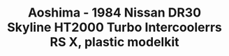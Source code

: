 ---
layout: product
title: "Aoshima - 1984 Nissan DR30 Skyline HT2000 Turbo Intercoolerrs RS X, plastic modelkit"
price: "TBA" 
desc: "N/A"
img_path: "/assets/img/AO54796.webp"
brand: "N/A"
available: false
special_offer: false
new: false
soon: false
cat: "010000"
subcat: "013700"
subsubcat: "0N/A"
sifra: "AO54796"
popular: false
spec: false
---